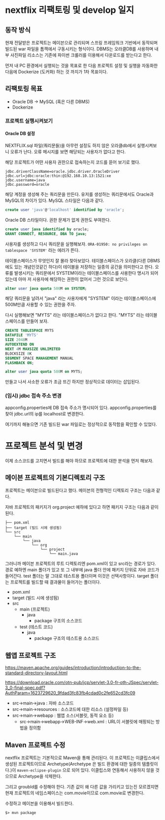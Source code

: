 

# nextflix 리팩토링 및 develop 일지

## 동작 방식

현재 전달받은 프로젝트는 메이븐으로 관리되며 스프링 프레임워크 기반에서 동작되며 빌드된 war 파일을 톰캑에서 구동시키는 형식이다. DBMS는 오라클DB를 사용하며 내부 사진파일 리소스는 기존에 파이썬 크롤러를 이용해서 다운로드를 받는다고 한다.

먼저 내 PC 환경에서 실행되는 것을 목표로 한 다음 프로젝트 설정 및 실행을 자동화한 다음에 Dockerize (도커화) 하는 것 까지가 1차 목표이다.

## 리팩토링 목표

- Oracle DB -> MySQL (혹은 다른 DBMS)
- Dockerize

### 프로젝트 실행시켜보기

#### Oracle DB 설정

NEXTFLIX.sql 파일(쿼리문들)을 아무런 설정도 하지 않은 오라클db에서 실행시켜보니 오류가 난다. 오류 메시지를 보면 해당되는 사용자가 없다고 한다.

해당 프로젝트가 어떤 사용자 권한으로 접속하는지 코드를 뜯어 보기로 했다.

```properties
jdbc.driverClassName=oracle.jdbc.driver.OracleDriver
jdbc.url=jdbc:oracle:thin:@192.168.10.13:1521:xe
jdbc.username=java
jdbc.password=oracle
```

해당 계정을 생성해 주는 쿼리문을 만든다. 유저를 생성하는 쿼리문에서도 Oracle과 MySQL의 차이가 있다. MySQL 스타일은 다음과 같다.

```sql
create user 'java'@'localhost' identified by 'oracle';
```

Oracle DB 스타일이다. 권한 문제가 없게 권한도 부여한다.

```sql
create user java identified by oracle;
GRANT CONNECT, RESOURCE, DBA TO java;
```

사용자를 생성하고 다시 쿼리문을 실행해보자. `ORA-01950: no privileges on tablespace 'SYSTEM'` 라는 에러가 뜬다.

테이블스페이스가 무엇인지 잘 몰라 찾아보았다. 테이블스페이스가 오라클(다른 DBMS에도 있는 개념인것같긴 하다)이 테이블을 저장하는 일종의 공간을 의미한다고 한다. 오류를 발생시키는 쿼리문에서 SYSTEM이라는 테이블스페이스를 사용한다 명시가 되어 있는데 아마 저 사용자에 해당하는 권한이 없어서 그런 것으로 보인다.

```sql
alter user java quota 500M on SYSTEM;
```

해당 쿼리문을 날려서 "java" 라는 사용자에게 "SYSTEM" 이라는 테이블스페이스에 500M만큼 사용할 수 있는 권한을 주자.

다시 실행해보면 "MYTS" 라는 테이블스페이스가 없다고 한다. "MYTS" 라는 테이블스페이스를 만들어 보자.

```sql
CREATE TABLESPACE MYTS
DATAFILE 'MYTS'
SIZE 2048M
AUTOEXTEND ON
NEXT 4M MAXSIZE UNLIMITED
BLOCKSIZE 8K
SEGMENT SPACE MANAGEMENT MANUAL
FLASHBACK ON;

alter user java quota 500M on MYTS;
```

만들고 나서 사소한 오류가 조금 뜨긴 하지만 정상적으로 데이터는 삽입된다.

### (임시) jdbc 접속 주소 변경

appconfig.properties에 DB 접속 주소가 명시되어 있다. appconfig.properties를 찾아 jdbc.url의 ip를 localhost로 변경한다.

여기까지 해놓으면 기존 빌드된 war 파일로는 정상적으로 동작함을 확인할 수 있었다.

# 프로젝트 분석 및 변경

이제 소스코드를 고치면서 빌드를 해야 하므로 프로젝트에 대한 분석을 먼저 해보자.

## 메이븐 프로젝트의 기본디렉토리 구조

프로젝트는 메이븐으로 빌드된다고 했다. 메이븐의 전형적인 디렉토리 구조는 다음과 같다.

자바 프로젝트의 패키지가 org.project 예하에 있다고 하면 패키지 구조는 다음과 같이 된다.

```
├── pom.xml
├── target (빌드 시에 생성됨)
└── src
    └── main
        └── java
            └── org
                └── project
                    └── main.java
```

그러니까 메이븐 프로젝트의 루트 디렉토리엔 pom.xml이 있고 src라는 경로가 있다. 경로 예하엔 main 폴더가 있고 또 그 내부에 java 폴더 안에 패키지 단위로 자바 코드가 들어간다. test 폴더는 말 그대로 테스트용 폴더이며 이것은 선택사항이다. target 폴더는 프로젝트를 빌드할 때 결과물이 들어가는 폴더이다.

- pom.xml
- target (빌드 시에 생성됨)
- src
  - main (프로젝트)
    - java
      - package 구조의 소스코드
  - test (테스트 코드)
    - java
      - package 구조의 테스트용 소스코드

## 웹앱 프로젝트 구조

https://maven.apache.org/guides/introduction/introduction-to-the-standard-directory-layout.html

https://download.oracle.com/otn-pub/jcp/servlet-3.0-fr-oth-JSpec/servlet-3_0-final-spec.pdf?AuthParam=1623729620_9fdad3fc83fb4cdad0c2fe652cd3fc09

- src→main→java : 자바 소스코드
- src→main→resources : 소스코드에 대한 리소스 (설정파일 등)
- src→main→webapp : 웹앱 소스(서블릿, 동적 요소 등)
  - src→main→webapp→WEB-INF→web.xml : URL이 서블릿에 매핑되는 방법을 정의함

## Maven 프로젝트 수정

nextflix 프로젝트는 기본적으로 Maven을 통해 관리된다. 이 프로젝트는 이클립스에서 생성된 프로젝트이므로 Archetype(Archetype 은 빌드 환경에 대한 일종의 템플릿이다.)이 `maven-eclipse-plugin` 으로 되어 있다. 이클립스와 연동해서 사용하지 않을 것으므로 Archetype을 삭제한다.

그리고 groubId를 수정해야 한다. 기존 값이 왜 다른 값을 가리키고 있는진 모르겠지면 현재 프로젝트의 네임스페이스는 com.movie이므로 com.movie로 변경한다.

수정하고 메이븐을 이용해서 빌드한다.

```shell
$> mvn package
```


